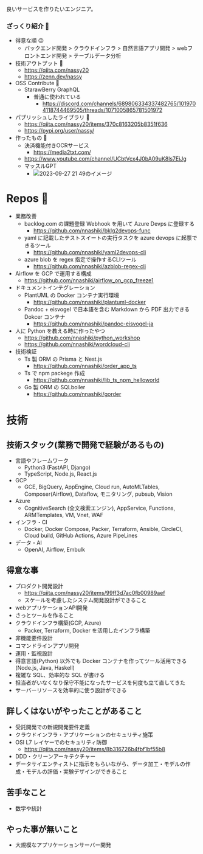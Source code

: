 良いサービスを作りたいエンジニア。


### ざっくり紹介 👋

- 得意な順 😉
  - バックエンド開発 > クラウドインフラ > 自然言語アプリ開発 > webフロントエンド開発 > テーブルデータ分析
- 技術アウトプット 🏃
   - https://qiita.com/nassy20
   - https://zenn.dev/nassy
- OSS Contribute 🤝
   - StarawBerry GraphQL
       - 普通に使われている
           - https://discord.com/channels/689806334337482765/1019704118744469505/threads/1071005865781501972
- パブリッシュしたライブラリ 🚀
   - https://qiita.com/nassy20/items/370c8163205b8351f636
   - https://pypi.org/user/nassy/
- 作ったもの 🔨
   - 決済機能付きOCRサービス
       - https://media2txt.com/
   - https://www.youtube.com/channel/UCbtVcx4J0bA09uK8ls7EiJg
   - マッスルGPT
       - ![2023-09-27 21 49のイメージ](https://github.com/nnashiki/nnashiki/assets/14922132/9a393084-8cfa-4fc8-ba5d-c9994fd45bce)

# Repos :rainbow:
    
- 業務改善
    - backlog.com の課題登録 Webhook を用いて Azure Devps に登録する
        - https://github.com/nnashiki/bklg2devops-func
    - yaml に記載したテストスイートの実行タスクを azure devops に起票できるツール
        - https://github.com/nnashiki/yaml2devops-cli
    - azure blob を regex 指定で操作するCLIツール
        - https://github.com/nnashiki/azblob-regex-cli
- Airflow を GCP で運用する構成
    - https://github.com/nnashiki/airflow_on_gcp_freeze1
- ドキュメントインテグレーション
    - PlantUML の Docker コンテナ実行環境
        - https://github.com/nnashiki/plantuml-docker
    - Pandoc + eisvogel で日本語を含む Markdown から PDF 出力できる Dokcer コンテナ
        - https://github.com/nnashiki/pandoc-eisvogel-ja
- 人に Python を教える時に作ったやつ
    - https://github.com/nnashiki/python_workshop
    - https://github.com/nnashiki/wordcloud-cli
- 技術検証
    - Ts 製 ORM の Prisma と Nest.js
        - https://github.com/nnashiki/order_app_ts
    - Ts で npm packege 作成
        - https://github.com/nnashiki/lib_ts_npm_helloworld
    - Go 製 ORM の SQLboiler
        - https://github.com/nnashiki/gorder   

# 技術
## 技術スタック(業務で開発で経験があるもの)
- 言語やフレームワーク
  - Python3 (FastAPI, Django)
  - TypeScript, Node.js, React.js
- GCP
  - GCE, BigQuery, AppEngine, Cloud run, AutoMLTables, Composer(Airflow), Dataflow, モニタリング, pubsub, Vision
- Azure
  - CognitiveSearch (全文検索エンジン), AppService, Functions, ARMTemplates, VM, Vnet, WAF
- インフラ・CI
  - Docker, Docker Compose, Packer, Terraform, Ansible, CircleCI, Cloud build, GitHub Actions, Azure PipeLines
- データ・AI
  - OpenAI, Airflow, Embulk

## 得意な事 
- プロダクト開発設計
    - https://qiita.com/nassy20/items/99ff3d7ac0fb00989aef
    - スケールを考慮したシステム開発設計ができること
- webアプリケーションAPI開発
- さっとツールを作ること
- クラウドインフラ構築(GCP, Azure)
    - Packer, Terraform, Docker を活用したインフラ構築
- 非機能要件設計
- コマンドラインアプリ開発
- 運用・監視設計
- 得意言語(Python) 以外でも Docker コンテナを作ってツール活用できる(Node.js, Java, Haskell)
- 複雑な SQL、効率的な SQL が書ける
- 担当者がいなくなり保守不能になったサービスを何度も立て直してきた
- サーバーリソースを効率的に使う設計ができる

## 詳しくはないがやったことがあること

- 受託開発での新規開発要件定義
- クラウドインフラ・アプリケーションのセキュリティ施策
- OSI L7 レイヤーでのセキュリティ防御
  - https://qiita.com/nassy20/items/8b316726b4fbf1bf55b8
- DDD・クリーンアーキテクチャー
- データサイエンティストに指示をもらいながら、データ加工・モデルの作成・モデルの評価・実験デザインができること

## 苦手なこと

- 数学や統計

## やった事が無いこと

- 大規模なアプリケーションサーバー開発


